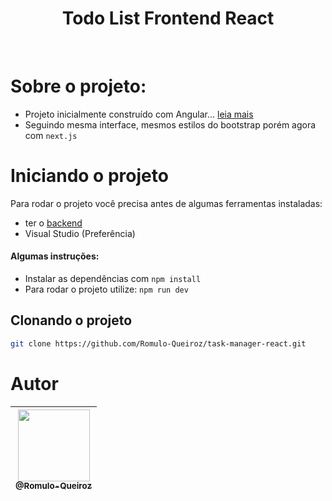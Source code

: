 <h1 align="center">Todo List Frontend React</h1>
<br />

# Sobre o projeto:
* Projeto inicialmente construído com Angular... <a href="https://github.com/Romulo-Queiroz/Task-Manager-Angular.git" target="_blank"> leia mais </a>
* Seguindo mesma interface, mesmos estilos do bootstrap porém agora com  ``` next.js ```

# Iniciando o projeto
Para rodar o projeto você precisa antes de algumas ferramentas instaladas:
* ter o  <a href="https://github.com/Romulo-Queiroz/Task-Manager-Backend.git" target="blank">backend</a>
* Visual Studio (Preferência)
#### Algumas instruções:
* Instalar as dependências com ``` npm install ```
* Para rodar o projeto utilize: ``` npm run dev ```
## Clonando o projeto
```bash
git clone https://github.com/Romulo-Queiroz/task-manager-react.git
```

# Autor
<div align="center">

| [<img src="https://github.com/Romulo-Queiroz.png?size=115" width=115><br><sub>@Romulo-Queiroz</sub>](https://github.com/Romulo-Queiroz) |
| :-------------------------------------------------------------------------------------------------------------------------------------: |

</div>
